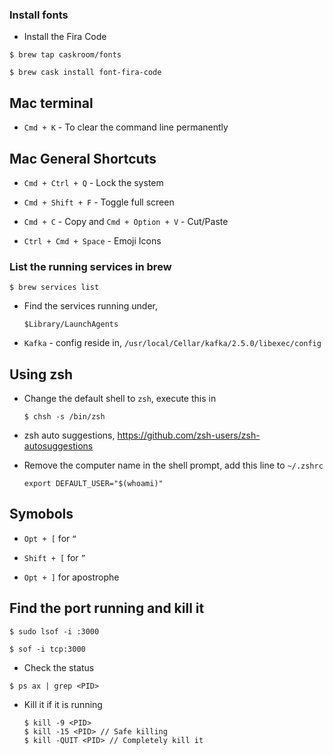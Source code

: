 ### Install fonts

- Install the Fira Code

```
$ brew tap caskroom/fonts

$ brew cask install font-fira-code
```

## Mac terminal

- `Cmd + K` - To clear the command line permanently

## Mac General Shortcuts

- `Cmd + Ctrl + Q` - Lock the system

- `Cmd + Shift + F` - Toggle full screen

- `Cmd + C` - Copy and `Cmd + Option + V` - Cut/Paste

- `Ctrl + Cmd + Space` - Emoji Icons


### List the running services in brew

```
$ brew services list
```

- Find the services running under,
  ```
  $Library/LaunchAgents
  ```

- `Kafka` - config reside in, `/usr/local/Cellar/kafka/2.5.0/libexec/config`

## Using zsh

- Change the default shell to `zsh`, execute this in
  ```
  $ chsh -s /bin/zsh
  ```

- zsh auto suggestions, https://github.com/zsh-users/zsh-autosuggestions

- Remove the computer name in the shell prompt, add this line to `~/.zshrc`
  ```
  export DEFAULT_USER="$(whoami)"
  ```

## Symobols

- `Opt + [` for `“`

- `Shift + [` for `”`

- `Opt + ]` for apostrophe


## Find the port running and kill it

```
$ sudo lsof -i :3000

$ sof -i tcp:3000
```

- Check the status
```
$ ps ax | grep <PID>
```

- Kill it if it is running
  ```
  $ kill -9 <PID>
  $ kill -15 <PID> // Safe killing
  $ kill -QUIT <PID> // Completely kill it
  ```
